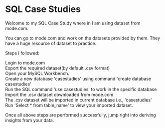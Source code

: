 # SQL Case Studies 
Welcome to my SQL Case Study where in I am using dataset from mode.com.

You can go to mode.com and work on the datasets provided by them. They have a huge resource of dataset to practice. 

Steps I followed:

Login to mode.com                                          
Export the required dataset(by default .csv format)                           
Open your MySQL Workbench.                                     
Create a new database 'casestudies' using command 'create database casestudies'                  
Run the SQL command 'use casestudies' to work in the specific database                               
Import the .csv dataset downloaded from mode.com                                   
The .csv dataset will be imported in current database i.e., 'casestudies'                          
Run 'Select * from table_name' to view your imported dataset.

Once all above steps are performed successfully, jump right into deriving insights from your data. 
